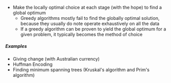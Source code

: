 - Make the locally optimal choice at each stage (with the hope) to find a global optimum
	- Greedy algorithms mostly fail to find the globally optimal solution, because they usually do note operate exhaustively on all the data
	- If a greedy algorithm can be proven to yield the global optimum for a given problem, it typically becomes the method of choice


##### Examples
- Giving change (with Australian currency)
- Huffman Encoding
- Finding minimum spanning trees (Kruskal's algorithm and Prim's algorithm)

